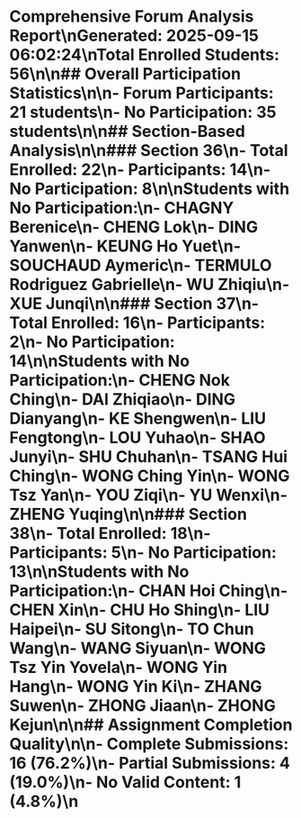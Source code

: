 # Comprehensive Forum Analysis Report\n**Generated:** 2025-09-15 06:02:24\n**Total Enrolled Students:** 56\n\n## Overall Participation Statistics\n\n- **Forum Participants:** 21 students\n- **No Participation:** 35 students\n\n## Section-Based Analysis\n\n### Section 36\n- **Total Enrolled:** 22\n- **Participants:** 14\n- **No Participation:** 8\n\n**Students with No Participation:**\n- CHAGNY Berenice\n- CHENG Lok\n- DING Yanwen\n- KEUNG Ho Yuet\n- SOUCHAUD Aymeric\n- TERMULO Rodriguez Gabrielle\n- WU Zhiqiu\n- XUE Junqi\n\n### Section 37\n- **Total Enrolled:** 16\n- **Participants:** 2\n- **No Participation:** 14\n\n**Students with No Participation:**\n- CHENG Nok Ching\n- DAI Zhiqiao\n- DING Dianyang\n- KE Shengwen\n- LIU Fengtong\n- LOU Yuhao\n- SHAO Junyi\n- SHU Chuhan\n- TSANG Hui Ching\n- WONG Ching Yin\n- WONG Tsz Yan\n- YOU Ziqi\n- YU Wenxi\n- ZHENG Yuqing\n\n### Section 38\n- **Total Enrolled:** 18\n- **Participants:** 5\n- **No Participation:** 13\n\n**Students with No Participation:**\n- CHAN Hoi Ching\n- CHEN Xin\n- CHU Ho Shing\n- LIU Haipei\n- SU Sitong\n- TO Chun Wang\n- WANG Siyuan\n- WONG Tsz Yin Yovela\n- WONG Yin Hang\n- WONG Yin Ki\n- ZHANG Suwen\n- ZHONG Jiaan\n- ZHONG Kejun\n\n## Assignment Completion Quality\n\n- **Complete Submissions:** 16 (76.2%)\n- **Partial Submissions:** 4 (19.0%)\n- **No Valid Content:** 1 (4.8%)\n
